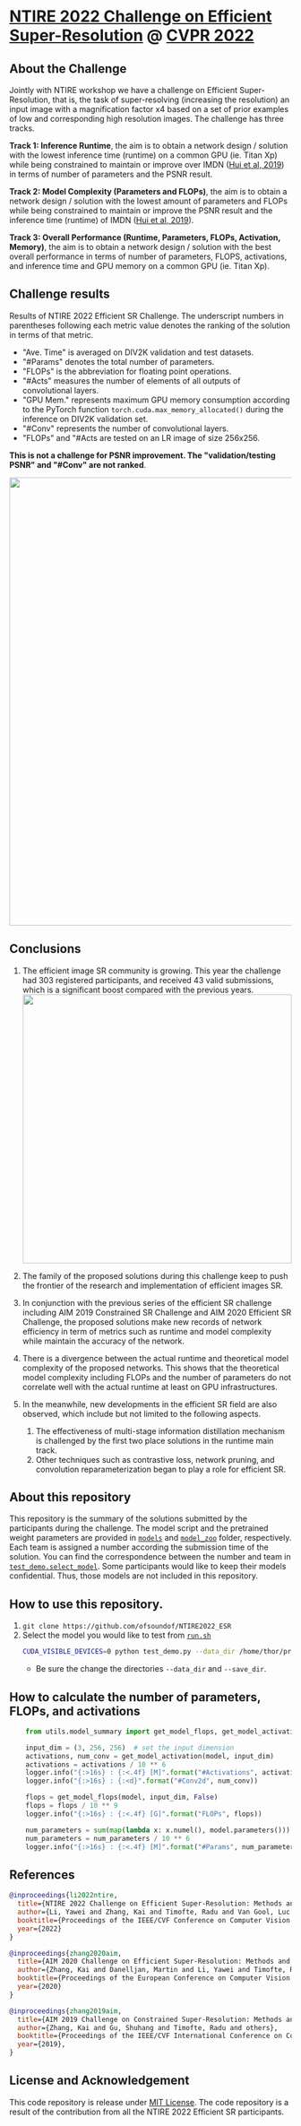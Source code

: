 # [NTIRE 2022 Challenge on Efficient Super-Resolution](https://data.vision.ee.ethz.ch/cvl/ntire22/) @ [CVPR 2022](https://cvpr2022.thecvf.com/)

## About the Challenge
Jointly with NTIRE workshop we have a challenge on Efficient Super-Resolution, that is, the task of super-resolving (increasing the resolution) an input image with a magnification factor x4 based on a set of prior examples of low and corresponding high resolution images. The challenge has three tracks.

**Track 1: Inference Runtime**, the aim is to obtain a network design / solution with the lowest inference time (runtime) on a common GPU (ie. Titan Xp) while being constrained to maintain or improve over IMDN ([Hui et al, 2019](https://arxiv.org/abs/1909.11856)) in terms of number of parameters and the PSNR result.

**Track 2: Model Complexity (Parameters and FLOPs)**, the aim is to obtain a network design / solution with the lowest amount of parameters and FLOPs while being constrained to maintain or improve the PSNR result and the inference time (runtime) of IMDN ([Hui et al, 2019](https://arxiv.org/abs/1909.11856)).

**Track 3: Overall Performance (Runtime, Parameters, FLOPs, Activation, Memory)**, the aim is to obtain a network design / solution with the best overall performance in terms of number of parameters, FLOPS, activations, and inference time and GPU memory on a common GPU (ie. Titan Xp).

## Challenge results

Results of NTIRE 2022 Efficient SR Challenge. 
The underscript numbers in parentheses following each metric value denotes the ranking of the solution in terms of that metric.
- "Ave. Time" is averaged on DIV2K validation and test datasets.
- "#Params" denotes the total number of parameters. 
- "FLOPs" is the abbreviation for floating point operations. 
- "#Acts" measures the number of elements of all outputs of convolutional layers. 
- "GPU Mem." represents maximum GPU memory consumption according to the PyTorch function `torch.cuda.max_memory_allocated()` during the inference on DIV2K validation set. 
- "#Conv" represents the number of convolutional layers. 
- "FLOPs" and "#Acts are tested on an LR image of size 256x256. 

**This is not a challenge for PSNR improvement. The "validation/testing PSNR" and "#Conv" are not ranked**.

 <img src="https://github.com/ofsoundof/NTIRE2022_ESR/blob/main/figs/results.png" width="800px"/> 

## Conclusions

1. The efficient image SR community is growing. This year the challenge had 303 registered participants, and received 43 valid submissions, which is a significant boost compared with the previous years.
    <img src="https://github.com/ofsoundof/NTIRE2022_ESR/blob/main/figs/participants.png" width="480px"/> 

2. The family of the proposed solutions during this challenge keep to push the frontier of the research and implementation of efficient images SR. 
3. In conjunction with the previous series of the efficient SR challenge including AIM 2019 Constrained SR Challenge and AIM 2020 Efficient SR Challenge, the proposed solutions make new records of network efficiency in term of metrics such as runtime and model complexity while maintain the accuracy of the network.
4. There is a divergence between the actual runtime and theoretical model complexity of the proposed networks. This shows that the theoretical model complexity including FLOPs and the number of parameters do not correlate well with the actual runtime at least on GPU infrastructures.
5. In the meanwhile, new developments in the efficient SR field are also observed, which include but not limited to the following aspects.
   1. The effectiveness of multi-stage information distillation mechanism is challenged by the first two place solutions in the runtime main track. 
   2. Other techniques such as contrastive loss, network pruning, and convolution reparameterization began to play a role for efficient SR.

## About this repository

This repository is the summary of the solutions submitted by the participants during the challenge.
The model script and the pretrained weight parameters are provided in [`models`](./models) and [`model_zoo`](./model_zoo) folder, respectively.
Each team is assigned a number according the submission time of the solution. 
You can find the correspondence between the number and team in [`test_demo.select_model`](./test_demo.py).
Some participants would like to keep their models confidential. 
Thus, those models are not included in this repository.

## How to use this repository.

1. `git clone https://github.com/ofsoundof/NTIRE2022_ESR`
2. Select the model you would like to test from [`run.sh`](./run.sh)
    ```bash
    CUDA_VISIBLE_DEVICES=0 python test_demo.py --data_dir /home/thor/projects/data/NTIRE2022_Challenge --save_dir /home/thor/projects/data/NTIRE2022_Challenge/results --model_id -1
    ```
    - Be sure the change the directories `--data_dir` and `--save_dir`.
## How to calculate the number of parameters, FLOPs, and activations

```python
    from utils.model_summary import get_model_flops, get_model_activation

    input_dim = (3, 256, 256)  # set the input dimension
    activations, num_conv = get_model_activation(model, input_dim)
    activations = activations / 10 ** 6
    logger.info("{:>16s} : {:<.4f} [M]".format("#Activations", activations))
    logger.info("{:>16s} : {:<d}".format("#Conv2d", num_conv))

    flops = get_model_flops(model, input_dim, False)
    flops = flops / 10 ** 9
    logger.info("{:>16s} : {:<.4f} [G]".format("FLOPs", flops))

    num_parameters = sum(map(lambda x: x.numel(), model.parameters()))
    num_parameters = num_parameters / 10 ** 6
    logger.info("{:>16s} : {:<.4f} [M]".format("#Params", num_parameters))
```

## References
```BibTex
@inproceedings{li2022ntire,
  title={NTIRE 2022 Challenge on Efficient Super-Resolution: Methods and Results},
  author={Li, Yawei and Zhang, Kai and Timofte, Radu and Van Gool, Luc and others},
  booktitle={Proceedings of the IEEE/CVF Conference on Computer Vision and Pattern Recognition Workshops},
  year={2022}
}

@inproceedings{zhang2020aim,
  title={AIM 2020 Challenge on Efficient Super-Resolution: Methods and Results},
  author={Zhang, Kai and Danelljan, Martin and Li, Yawei and Timofte, Radu and others},
  booktitle={Proceedings of the European Conference on Computer Vision Workshops},
  year={2020}
}

@inproceedings{zhang2019aim,
  title={AIM 2019 Challenge on Constrained Super-Resolution: Methods and results},
  author={Zhang, Kai and Gu, Shuhang and Timofte, Radu and others},
  booktitle={Proceedings of the IEEE/CVF International Conference on Computer Vision Workshops},
  year={2019},
}
```

## License and Acknowledgement
This code repository is release under [MIT License](LICENSE). 
The code repository is a result of the contribution from all the NTIRE 2022 Efficient SR participants.
